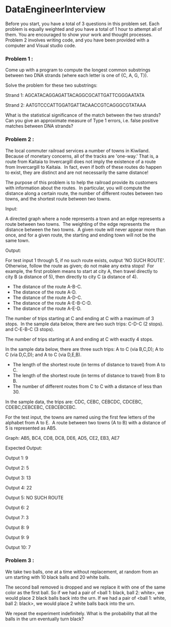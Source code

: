 # DataEngineerInterview

Before you start, you have a total of 3 questions in this problem set. Each problem is equally weighted and you have a total of 1 hour to attempt all of them. You are encouraged to show your work and thought processes. Problem 2 involves writing code, and you have been provided with a computer and Visual studio code.

### Problem 1 :

Come up with a program to compute the longest common substrings between two DNA strands (where each letter is one of {C, A, G, T}). 

Solve the problem for these two substrings:

Strand 1: AGCATACAGGAGATTACAGGCGCATTGATTCGGGAATATA

Strand 2: AATGTCCCATTGGATGATTACAACCGTCAGGGCGTATAAA

What is the statistical significance of the match between the two strands? 
Can you give an approximate measure of Type 1 errors, i.e. false positive matches between DNA strands?

### Problem 2 :
The local commuter railroad services a number of towns in Kiwiland.  Because of monetary concerns, all of the tracks are &#39;one-way.&#39; That is, a route from Kaitaia to Invercargill does not imply the existence of a route from Invercargill to Kaitaia.  In fact, even if both of these routes do happen to exist, they are distinct and are not necessarily the same distance!

The purpose of this problem is to help the railroad provide its customers with information about the routes.  In particular, you will compute the distance along a certain route, the number of different routes between two towns, and the shortest route between two towns.

Input:  

A directed graph where a node represents a town and an edge represents a route between two towns.  The weighting of the edge represents the distance between the two towns.  A given route will never appear more than once, and for a given route, the starting and ending town will not be the same town.

Output: 

For test input 1 through 5, if no such route exists, output &#39;NO SUCH ROUTE&#39;.  Otherwise, follow the route as given; do not make any extra stops!  For example, the first problem means to start at city A, then travel directly to city B (a distance of 5), then directly to city C (a distance of 4).

- The distance of the route A-B-C.
- The distance of the route A-D.
- The distance of the route A-D-C.
- The distance of the route A-E-B-C-D.
- The distance of the route A-E-D.

The number of trips starting at C and ending at C with a maximum of 3 stops.  In the sample data below, there are two such trips: C-D-C (2 stops). and C-E-B-C (3 stops).

The number of trips starting at A and ending at C with exactly 4 stops.

In the sample data below, there are three such trips: A to C (via B,C,D); A to C (via D,C,D); and A to C (via D,E,B).
- The length of the shortest route (in terms of distance to travel) from A to C.
- The length of the shortest route (in terms of distance to travel) from B to B.
- The number of different routes from C to C with a distance of less than 30.

In the sample data, the trips are: CDC, CEBC, CEBCDC, CDCEBC, CDEBC,CEBCEBC, CEBCEBCEBC.

For the test input, the towns are named using the first few letters of the alphabet from A to E.  A route between two towns (A to B) with a distance of 5 is represented as AB5.

Graph: AB5, BC4, CD8, DC8, DE6, AD5, CE2, EB3, AE7

Expected Output:

Output 1: 9

Output 2: 5

Output 3: 13

Output 4: 22

Output 5: NO SUCH ROUTE

Output 6: 2

Output 7: 3

Output 8: 9

Output 9: 9

Output 10: 7

### Problem 3 :

We take two balls, one at a time without replacement, at random from an urn starting with 10 black balls and 20 white
balls. 

The second ball removed is dropped and we replace it with one of the same color as the first ball. So if we had a pair of <ball 1: black, ball 2: white>, we would place 2 black balls back into the urn. If we had a pair of <ball 1: white, ball 2: black>, we would place 2 white balls back into the urn.

We repeat the experiment indefinitely. What is the probability that all the balls in the urn eventually turn black?
